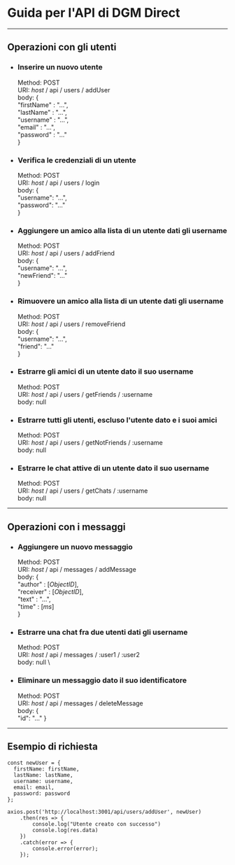 # Guida per l'API di DGM Direct

---------

## Operazioni con gli utenti

* ### Inserire un nuovo utente
  Method: POST \
  URI: _host_ / api / users / addUser \
  body: { \
  "firstName" : "...", \
  "lastName"  : "...", \
  "username"  : "...", \
  "email"     : "...", \
  "password"  : "..." \
  }

* ### Verifica le credenziali di un utente
  Method: POST \
  URI: _host_ / api / users / login \
  body: { \
  "username": "...", \
  "password": "..." \
  }

* ### Aggiungere un amico alla lista di un utente dati gli username
  Method: POST \
  URI: _host_ / api / users / addFriend \
  body: { \
  "username": "...", \
  "newFriend": "..." \
  }

* ### Rimuovere un amico alla lista di un utente dati gli username
  Method: POST \
  URI: _host_ / api / users / removeFriend \
  body: { \
  "username": "...", \
  "friend": "..." \
  }

* ### Estrarre gli amici di un utente dato il suo username
  Method: POST \
  URI: _host_ / api / users / getFriends / :username \
  body: null

* ### Estrarre tutti gli utenti, escluso l'utente dato e i suoi amici
  Method: POST \
  URI: _host_ / api / users / getNotFriends / :username \
  body: null

* ### Estrarre le chat attive di un utente dato il suo username
  Method: POST \
  URI: _host_ / api / users / getChats / :username \
  body: null

---

## Operazioni con i messaggi

* ### Aggiungere un nuovo messaggio
  Method: POST \
  URI: _host_ / api / messages / addMessage \
  body: { \
  "author"  : [_ObjectID_], \
  "receiver"  : [_ObjectID_], \
  "text" : "...", \
  "time"  : [_ms_] \
  }

* ### Estrarre una chat fra due utenti dati gli username
  Method: POST \
  URI: _host_ / api / messages / :user1 / :user2 \
  body: null \

* ### Eliminare un messaggio dato il suo identificatore
  Method: POST \
  URI: _host_ / api / messages / deleteMessage \
  body: { \
  "id": "..."
  }
---

## Esempio di richiesta

    const newUser = {
      firstName: firstName,
      lastName: lastName,
      username: username,
      email: email,
      password: password
    };

    axios.post('http://localhost:3001/api/users/addUser', newUser)
        .then(res => {
            console.log("Utente creato con successo")
            console.log(res.data)
        })
        .catch(error => {
            console.error(error);
        });